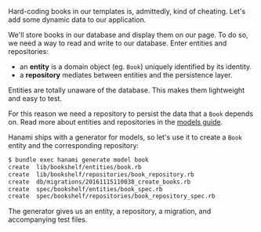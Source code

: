 Hard-coding books in our templates is, admittedly, kind of cheating. Let's add some dynamic data to our application.

We'll store books in our database and display them on our page. To do so, we need a way to read and write to our database. Enter entities and repositories:

* an **entity** is a domain object (eg. `Book`) uniquely identified by its identity.
* a **repository** mediates between entities and the persistence layer.

Entities are totally unaware of the database. This makes them lightweight and easy to test.

For this reason we need a repository to persist the data that a `Book` depends on. Read more about entities and repositories in the [models guide](http://hanamirb.org/guides/1.0/models/overview).

Hanami ships with a generator for models, so let's use it to create a `Book` entity and the corresponding repository:
    
```sh
$ bundle exec hanami generate model book
create  lib/bookshelf/entities/book.rb
create  lib/bookshelf/repositories/book_repository.rb
create  db/migrations/20161115110038_create_books.rb
create  spec/bookshelf/entities/book_spec.rb
create  spec/bookshelf/repositories/book_repository_spec.rb
```

The generator gives us an entity, a repository, a migration, and accompanying test files.
